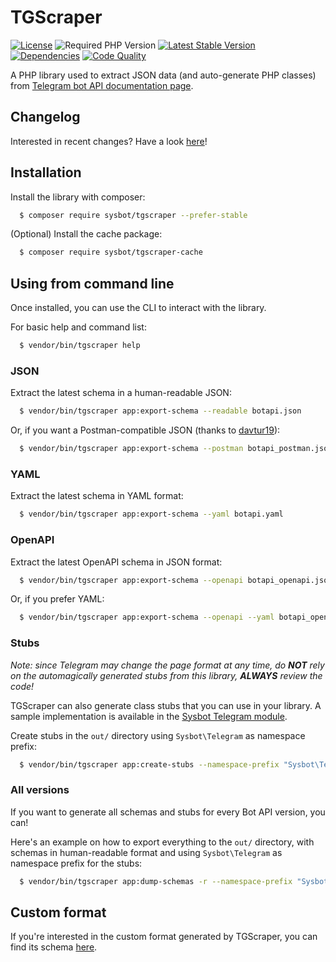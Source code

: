 # TGScraper

[![License](http://poser.pugx.org/sysbot/tgscraper/license)](https://packagist.org/packages/sysbot/tgscraper)
![Required PHP Version](https://img.shields.io/badge/php-%E2%89%A58.0-brightgreen)
[![Latest Stable Version](http://poser.pugx.org/sysbot/tgscraper/v)](https://packagist.org/packages/sysbot/tgscraper)
[![Dependencies](https://img.shields.io/librariesio/github/Sysbot-org/tgscraper)](https://libraries.io/github/Sysbot-org/tgscraper)
[![Code Quality](https://img.shields.io/scrutinizer/quality/g/Sysbot-org/tgscraper)](https://scrutinizer-ci.com/g/Sysbot-org/tgscraper/?branch=master)

A PHP library used to extract JSON data (and auto-generate PHP classes)
from [Telegram bot API documentation page](https://core.telegram.org/bots/api).

## Changelog

Interested in recent changes? Have a look [here](CHANGELOG.md)!


## Installation

Install the library with composer:

```bash 
  $ composer require sysbot/tgscraper --prefer-stable
```

(Optional) Install the cache package:

```bash 
  $ composer require sysbot/tgscraper-cache
```

## Using from command line

Once installed, you can use the CLI to interact with the library.

For basic help and command list:

```bash 
  $ vendor/bin/tgscraper help
```

### JSON

Extract the latest schema in a human-readable JSON:

```bash 
  $ vendor/bin/tgscraper app:export-schema --readable botapi.json
```

Or, if you want a Postman-compatible JSON (thanks to [davtur19](https://github.com/davtur19/TuriBotGen/blob/master/postman.php)):

```bash 
  $ vendor/bin/tgscraper app:export-schema --postman botapi_postman.json
```

### YAML

Extract the latest schema in YAML format:

```bash 
  $ vendor/bin/tgscraper app:export-schema --yaml botapi.yaml
```

### OpenAPI

Extract the latest OpenAPI schema in JSON format:

```bash 
  $ vendor/bin/tgscraper app:export-schema --openapi botapi_openapi.json
```

Or, if you prefer YAML:

```bash 
  $ vendor/bin/tgscraper app:export-schema --openapi --yaml botapi_openapi.yaml
```

### Stubs

_Note: since Telegram may change the page format at any time, do **NOT** rely on the automagically generated
stubs from this library, **ALWAYS** review the code!_

TGScraper can also generate class stubs that you can use in your library. A sample implementation is available in the [Sysbot Telegram module](https://github.com/Sysbot-org/Sysbot-tg).

Create stubs in the `out/` directory using `Sysbot\Telegram` as namespace prefix:

```bash 
  $ vendor/bin/tgscraper app:create-stubs --namespace-prefix "Sysbot\Telegram" out
```

### All versions

If you want to generate all schemas and stubs for every Bot API version, you can!

Here's an example on how to export everything to the `out/` directory, with schemas in human-readable format and using `Sysbot\Telegram` as namespace prefix for the stubs:

```bash 
  $ vendor/bin/tgscraper app:dump-schemas -r --namespace-prefix "Sysbot\Telegram" out
```

## Custom format

If you're interested in the custom format generated by TGScraper, you can find its schema [here](docs/schema.json).